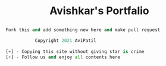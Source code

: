 # <p align="center">Avishkar's Portfalio<p>

```py
Fork this and add something new here and make pull request
```

```py 
           Copyright 2021 AviPatil
           
[+] - Copying this site without giving star is crime   
[+] - Follow us and enjoy all contents here 
```
        
